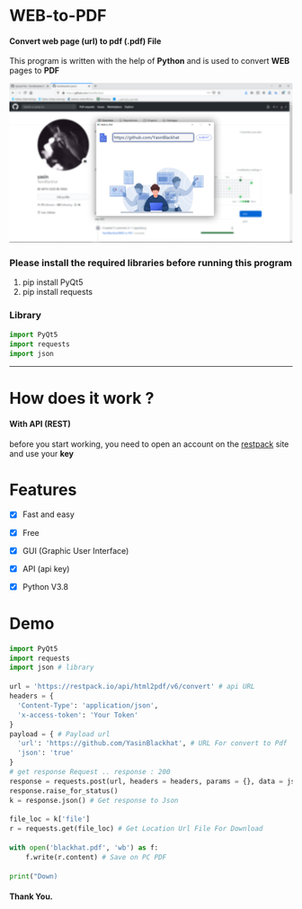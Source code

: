 # WEB-to-PDF
#### Convert web page (url) to pdf (.pdf) File

This program is written with the help of **Python** and is used to convert **WEB** pages to **PDF**

![alt text](https://raw.githubusercontent.com/YasinBlackhat/WEB-to-PDF/master/web-2-pdf/pic.png)

### Please install the required libraries before running this program
1. pip install PyQt5
2. pip install requests

### Library
```python
import PyQt5
import requests
import json
```
--------------------------------------------------------------------
# How does it work ?

#### With API (REST)

before you start working, you need to open an account on the [restpack](https://restpack.io/) site and use your **key**

# Features

- [x] Fast and easy
- [x] Free
- [x] GUI (Graphic User Interface)
- [x] API (api key)
- [x] Python V3.8


# Demo
```python
import PyQt5
import requests
import json # library

url = 'https://restpack.io/api/html2pdf/v6/convert' # api URL
headers = {
  'Content-Type': 'application/json',
  'x-access-token': 'Your Token'
}
payload = { # Payload url
  'url': 'https://github.com/YasinBlackhat', # URL For convert to Pdf
  'json': 'true'
}
# get response Request .. response : 200
response = requests.post(url, headers = headers, params = {}, data = json.dumps(payload))
response.raise_for_status()
k = response.json() # Get response to Json

file_loc = k['file']
r = requests.get(file_loc) # Get Location Url File For Download

with open('blackhat.pdf', 'wb') as f:
    f.write(r.content) # Save on PC PDF

print("Down)
```

#### Thank You.

